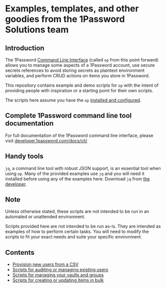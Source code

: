# Examples, templates, and other goodies from the 1Password Solutions team

## Introduction

The 1Password [Command Line Interface](https://developer.1password.com/docs/cli/) (called `op` from this point forward) allows you to manage some aspects of a 1Password account, use secure secrets references to avoid storing secrets as plaintext environment variables, and perform CRUD actions on items you store in 1Password.

This repository contains example and demo scripts for `op` with the intent of providing people with inspiration or a starting point for their own scripts.

The scripts here assume you have the `op` [installed and configured](https://developer.1password.com/docs/cli/get-started).

## Complete 1Password command line tool documentation

For full documentation of the 1Password command line interface, please visit [developer.1password.com/docs/cli/](https://developer.1password.com/docs/cli/)

## Handy tools

`jq`, a command line tool with robust JSON support, is an essential tool when using `op`. Many of the provided examples use `jq` and you will need it installed before using any of the examples here. Download `jq` from [the developer](https://stedolan.github.io/jq/).

## Note

Unless otherwise stated, these scripts are not intended to be run in an automated or unattended environment.

Scripts provided here are not intended to be run as-is. They are intended as examples of how to perform certain tasks. You will need to modify the scripts to fit your exact needs and suite your specific environment.

## Contents

* [Provision new users from a CSV](scripted-provisioning/)
* [Scripts for auditing or managing existing users](user-management/)
* [Scripts for managing your vaults and groups](account-management/)
* [Scripts for creating or updating items in bulk](item-management)
